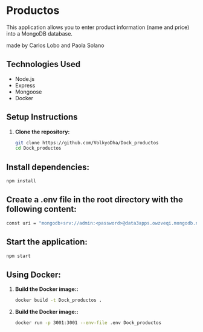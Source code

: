 # Productos 


This application allows you to enter product information (name and price) into a MongoDB database.

made by Carlos Lobo and Paola Solano

## Technologies Used

- Node.js
- Express
- Mongoose
- Docker


## Setup Instructions

1. **Clone the repository:**

   ```bash
   git clone https://github.com/VolkyoDha/Dock_productos
   cd Dock_productos
   ```

## Install dependencies:
```bash
npm install
```

## Create a .env file in the root directory with the following content:
```bash
const uri = "mongodb+srv://admin:<password>@data3apps.owzveqi.mongodb.net/?appName=Data3apps";
```

## Start the application:
   ```bash
   npm start
   ```
## Using Docker:
1. **Build the Docker image::**
   ```bash
   docker build -t Dock_productos .
   ```

2. **Build the Docker image::**
   ```bash
   docker run -p 3001:3001 --env-file .env Dock_productos
   ```
